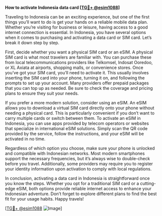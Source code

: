 **How to activate Indonesia data card [[TG💪+ @esim1088](https://t.me/s/esim1088)]**

Traveling to Indonesia can be an exciting experience, but one of the first things you’ll want to do is get your hands on a reliable mobile data plan. Whether you’re visiting for business or leisure, having access to a good internet connection is essential. In Indonesia, you have several options when it comes to purchasing and activating a data card or SIM card. Let’s break it down step by step.

First, decide whether you want a physical SIM card or an eSIM. A physical SIM card is what most travelers are familiar with. You can purchase these from local telecommunications providers like Telkomsel, Indosat Ooredoo, or XL Axiata at airports, shopping malls, or convenience stores. Once you’ve got your SIM card, you’ll need to activate it. This usually involves inserting the SIM card into your phone, turning it on, and following the prompts to set up your account. Many providers offer prepaid packages that you can top up as needed. Be sure to check the coverage and pricing plans to ensure they suit your needs.

If you prefer a more modern solution, consider using an eSIM. An eSIM allows you to download a virtual SIM card directly onto your phone without needing a physical card. This is particularly convenient if you don’t want to carry multiple cards or switch between them. To activate an eSIM in Indonesia, you can use apps provided by telecom operators or websites that specialize in international eSIM solutions. Simply scan the QR code provided by the service, follow the instructions, and your eSIM will be activated in no time.

Regardless of which option you choose, make sure your phone is unlocked and compatible with Indonesian networks. Most modern smartphones support the necessary frequencies, but it’s always wise to double-check before you travel. Additionally, some providers may require you to register your identity information upon activation to comply with local regulations.

In conclusion, activating a data card in Indonesia is straightforward once you know the steps. Whether you opt for a traditional SIM card or a cutting-edge eSIM, both options provide reliable internet access to enhance your Indonesian adventure. Don’t forget to explore different plans to find the best fit for your usage habits. Happy travels! 

[[TG💪+ @esim1088](https://t.me/s/esim1088) ![Image](https://i.postimg.cc/Y0z9fWf4/image.png)]